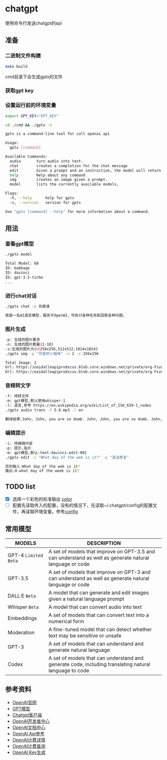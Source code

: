 # chatgpt
使用命令行发送chatgpt的api

## 准备

### 二进制文件构建
```Bash
make build
```
cmd目录下会生成gptx的文件

### 获取gpt key

### 设置运行前的环境变量
```Bash
export GPT_KEY="GPT_KEY"
```

```Bash
cd ./cmd && ./gptx -h

gptx is a command-line tool for call openai api

Usage:
  gptx [command]

Available Commands:
  audio       turn audio into text.
  chat        creates a completion for the chat message
  edit        Given a prompt and an instruction, the model will return an edited version of the prompt.
  help        Help about any command
  img         creates an image given a prompt.
  model       lists the currently available models,

Flags:
  -h, --help      help for gptx
  -v, --version   version for gptx

Use "gptx [command] --help" for more information about a command.
```

## 用法

### 查看gpt模型

```Bash
./gptx model

Total Model: 68
ID: babbage
ID: davinci
ID: gpt-3.5-turbo
...
```
### 进行chat对话

```Bash
./gptx chat -p 你是谁

我是一名AI语言模型，服务于OpenAI，可执行各种任务和回答各种问题。
```

### 图片生成

```Bash
-p: 生成的图片要求
-n: 生成的图片数量(1-10)
-s:生成的图片大小(256x256,512x512,1024x1024)
./gptx img -p "可爱的小猫咪" -n 2 -s 256x256

Total Image: 2
Url: https://oaidalleapiprodscus.blob.core.windows.net/private/org-FszeU94XqTOxWst1f2mp5LpO/user-qcjpFAv1q7NKNH42MHry25KB/img-r3lAOCz0DSmypxl3X5w3ZWyE.png?st=2023-03-24T05%3A27%3A14Z&se=2023-03-24T07%3A27%3A14Z&sp=r&sv=2021-08-06&sr=b&rscd=inline&rsct=image/png&skoid=6aaadede-4fb3-4698-a8f6-684d7786b067&sktid=a48cca56-e6da-484e-a814-9c849652bcb3&skt=2023-03-23T22%3A08%3A23Z&ske=2023-03-24T22%3A08%3A23Z&sks=b&skv=2021-08-06&sig=%2BaFB5nW23BeT6XGdrcSS1M2wvWeWbywJnebdp9wdza8%3D
Url: https://oaidalleapiprodscus.blob.core.windows.net/private/org-FszeU94XqTOxWst1f2mp5LpO/user-qcjpFAv1q7NKNH42MHry25KB/img-r3XgIswuunVwZ6NlwP0NnUAG.png?st=2023-03-24T05%3A27%3A14Z&se=2023-03-24T07%3A27%3A14Z&sp=r&sv=2021-08-06&sr=b&rscd=inline&rsct=image/png&skoid=6aaadede-4fb3-4698-a8f6-684d7786b067&sktid=a48cca56-e6da-484e-a814-9c849652bcb3&skt=2023-03-23T22%3A08%3A23Z&ske=2023-03-24T22%3A08%3A23Z&sks=b&skv=2021-08-06&sig=nvVZDD3hsaxPtaS9sxyfvwr2x7u0mF4/9cbts8t60I0%3D

```

### 音频转文字

```Bash
-f: 待转文件
-m: gpt模型,默认使用whisper-1
-l: 语言,参考 https://en.wikipedia.org/wiki/List_of_ISO_639-1_codes
./gptx audio trans -f 5.6.mp3 -l en

翻译结果:John, John, you are so dumb. John, John, you are so dumb. John, John, you are so dumb. John, John, you are so dumb.
```

### 编辑提示

```Bash
-i: 待编辑内容
-p: 提示,指示
-m: gpt模型,默认:text-davinci-edit-001
./gptx edit -i "What day of the wek is it?" -p "语法修复"

您的输入:What day of the wek is it?
输出:0.what day of the week is it?
```

## TODO list
- [x] 选择一个彩色的标准输出 [color](github.com/fatih/color)
- [ ] 配置先读取传入的配置，没有的情况下，先读取~/.chatgpt/config的配置文件，再读取环境变量。参考[config](https://github.com/volcengine/volc-sdk-golang)

## 常用模型
| MODELS               | DESCRIPTION                                                                                             |
|----------------------|---------------------------------------------------------------------------------------------------------|
| GPT-4 `Limited Beta` | A set of models that improve on GPT-3.5 and can understand as well as generate natural language or code |
| GPT-3.5              | A set of models that improve on GPT-3 and can understand as well as generate natural language or code   |
| DALL·E `Beta`        | A model that can generate and edit images given a natural language prompt                               |
| Whisper `Beta`       | A model that can convert audio into text                                                                |
| Embeddings           | A set of models that can convert text into a numerical form                                             |
| Moderation           | A fine-tuned model that can detect whether text may be sensitive or unsafe                              |
| GPT-3                | A set of models that can understand and generate natural language                                       |
| Codex                | A set of models that can understand and generate code, including translating natural language to code   |

## 参考资料
- [OpenAI官网](https://openai.com/)
- [GPT模型](https://platform.openai.com/docs/models)
- [Chatgpt客户端](https://chat.openai.com/chat)
- [OpenAI开发者中心](https://platform.openai.com/)
- [OpenAI文档中心](https://platform.openai.com/docs/introduction)
- [OpenAI Api参考](https://platform.openai.com/docs/api-reference)
- [OpenAI计费详情](https://openai.com/pricing)
- [OpenAI计费查询](https://platform.openai.com/account/usage)
- [OpenAI Key生成](https://platform.openai.com/account/api-keys)